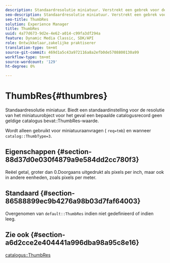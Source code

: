 ```yaml
---
description: Standaardresolutie miniatuur. Verstrekt een gebrek voor de duimnagelobjecten resolutie in het geval dat een bepaalde catalogusverslag geen geldige catalogus ThumbRes waarde bevat.
seo-description: Standaardresolutie miniatuur. Verstrekt een gebrek voor de duimnagelobjecten resolutie in het geval dat een bepaalde catalogusverslag geen geldige catalogus ThumbRes waarde bevat.
seo-title: ThumbRes
solution: Experience Manager
title: ThumbRes
uuid: 4a77d673-9d2e-4e62-a014-c99fa3df294a
feature: Dynamic Media Classic, SDK/API
role: Ontwikkelaar,zakelijke praktiserer
translation-type: tm+mt
source-git-commit: 469d1a5c43a972116a8a2efb0de5708800130a99
workflow-type: tm+mt
source-wordcount: '129'
ht-degree: 0%

---
```



# ThumbRes{#thumbres}

Standaardresolutie miniatuur. Biedt een standaardinstelling voor de resolutie van het miniatuurobject voor het geval een bepaalde catalogusrecord geen geldige catalogus bevat::ThumbRes-waarde.

Wordt alleen gebruikt voor miniatuuraanvragen ( `req=tmb`) en wanneer `catalog::ThumbType=3`.

## Eigenschappen {#section-88d37d0e030f4879a9e584dd2cc780f3}

Reëel getal, groter dan 0.Doorgaans uitgedrukt als pixels per inch, maar ook in andere eenheden, zoals pixels per meter.

## Standaard {#section-86588899ec9b4276a98b03d7faf64003}

Overgenomen van `default::ThumbRes` indien niet gedefinieerd of indien leeg.

## Zie ook {#section-a6d2cce2e404441a996dba98a95c8e16}

[catalogus::ThumbRes](../../../../../is-api/image-catalog/image-serving-api-ref/c-image-catalog-reference/c-image-svg-data-reference/c-image-data-reference/r-thumbres-cat.md#reference-eedb9991397347c3bed5bd0a785c4c69)
